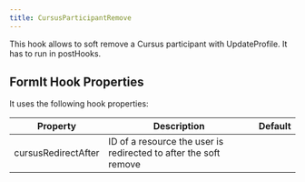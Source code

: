 ```yaml
---
title: CursusParticipantRemove
---
```


This hook allows to soft remove a Cursus participant with UpdateProfile. It has to run in postHooks.

## FormIt Hook Properties

It uses the following hook properties:

| Property            | Description                                                      | Default |
|---------------------|------------------------------------------------------------------|---------|
| cursusRedirectAfter | ID of a resource the user is redirected to after the soft remove |         |

